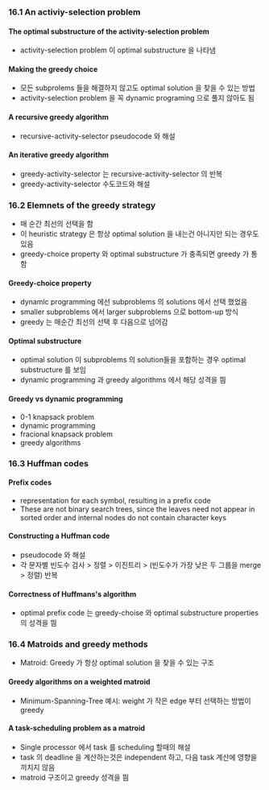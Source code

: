 ### 16.1 An activiy-selection problem

#### The optimal substructure of the activity-selection problem
- activity-selection problem 이 optimal substructure 을 나타냄

#### Making the greedy choice
- 모든 subprolems 들을 해결하지 않고도 optimal solution 을 찾을 수 있는 방법
- activity-selection problem 을 꼭 dynamic programing 으로 풀지 않아도 됨

#### A recursive greedy algorithm
- recursive-activity-selector pseudocode 와 해설

#### An iterative greedy algorithm
- greedy-activity-selector 는 recursive-activity-selector 의 반복
- greedy-activity-selector 수도코드와 해설

### 16.2 Elemnets of the greedy strategy
- 매 순간 최선의 선택을 함
- 이 heuristic strategy 은 항상 optimal solution 을 내는건 아니지만 되는 경우도 있음
- greedy-choice property 와 optimal substructure 가 충족되면 greedy 가 통함

#### Greedy-choice property
- dynamic programming 에선 subproblems 의 solutions 에서 선택 했었음
- smaller subproblems 에서 larger subproblems 으로 bottom-up 방식
- greedy 는 매순간 최선의 선택 후 다음으로 넘어감

#### Optimal substructure
- optimal solution 이 subproblems 의 solution들을 포함하는 경우 optimal substructure 를 보임
- dynamic programming 과 greedy algorithms 에서 해당 성격을 띔

#### Greedy vs dynamic programming
- 0-1 knapsack problem 
- dynamic programming
- fracional knapsack problem 
- greedy algorithms

### 16.3 Huffman codes

#### Prefix codes
- representation for each symbol, resulting in a prefix code 
- These are not binary search trees, since the leaves need not appear in sorted order and internal nodes do not contain character keys

#### Constructing a Huffman code
- pseudocode 와 해설
- 각 문자별 빈도수 검사 > 정렬 > 이진트리 > (빈도수가 가장 낮은 두 그룹을 merge > 정렬) 반복

#### Correctness of Huffmans's algorithm
- optimal prefix code 는 greedy-choise 와 optimal substructure properties 의 성격을 띔

### 16.4 Matroids and greedy methods
- Matroid: Greedy 가 항상 optimal solution 을 찾을 수 있는 구조

#### Greedy algorithms on a weighted matroid
- Minimum-Spanning-Tree 예시: weight 가 작은 edge 부터 선택하는 방법이 greedy

#### A task-scheduling problem as a matroid
- Single processor 에서 task 를 scheduling 할때의 해설
- task 의 deadline 을 계산하는것은 independent 하고, 다음 task 계산에 영향을 끼치지 않음
- matroid 구조이고 greedy 성격을 띔

